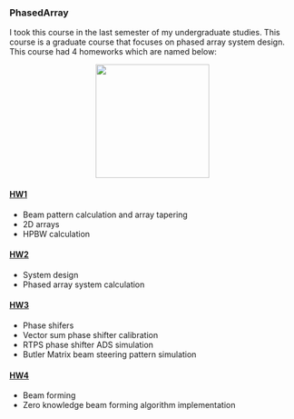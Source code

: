 ### PhasedArray
I took this course in the last semester of my undergraduate studies. This course is a graduate course that focuses on phased array system design. This course had 4 homeworks which are named below:

<p align="center">
<image align="center" src = "images/test1.png" width="200">
</p>

#### [HW1](https://github.com/kasrafallah/PhasedArray/tree/main/HW01)
- Beam pattern calculation and array tapering
- 2D arrays
- HPBW calculation
#### [HW2](https://github.com/kasrafallah/PhasedArray/tree/main/HW02)
- System design 
- Phased array system calculation
#### [HW3](https://github.com/kasrafallah/PhasedArray/tree/main/HW03)
- Phase shifers
- Vector sum phase shifter calibration
- RTPS phase shifter ADS simulation
- Butler Matrix beam steering pattern simulation
  
#### [HW4](https://github.com/kasrafallah/PhasedArray/tree/main/HW02)
- Beam forming
- Zero knowledge beam forming algorithm implementation

